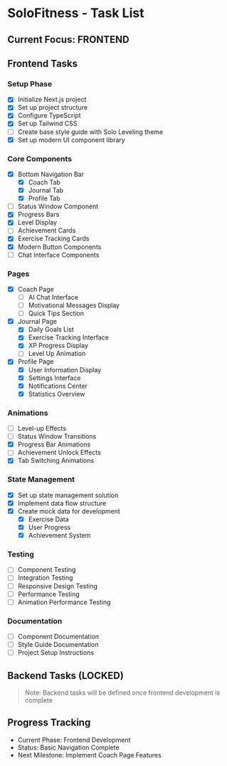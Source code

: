 # SoloFitness - Task List

## Current Focus: FRONTEND

## Frontend Tasks

### Setup Phase
- [x] Initialize Next.js project
- [x] Set up project structure
- [x] Configure TypeScript
- [x] Set up Tailwind CSS
- [ ] Create base style guide with Solo Leveling theme
- [x] Set up modern UI component library

### Core Components
- [x] Bottom Navigation Bar
  - [x] Coach Tab
  - [x] Journal Tab
  - [x] Profile Tab
- [ ] Status Window Component
- [x] Progress Bars
- [x] Level Display
- [ ] Achievement Cards
- [x] Exercise Tracking Cards
- [x] Modern Button Components
- [ ] Chat Interface Components

### Pages
- [x] Coach Page
  - [ ] AI Chat Interface
  - [ ] Motivational Messages Display
  - [ ] Quick Tips Section
- [x] Journal Page
  - [x] Daily Goals List
  - [x] Exercise Tracking Interface
  - [x] XP Progress Display
  - [ ] Level Up Animation
- [x] Profile Page
  - [x] User Information Display
  - [x] Settings Interface
  - [x] Notifications Center
  - [x] Statistics Overview

### Animations
- [ ] Level-up Effects
- [ ] Status Window Transitions
- [x] Progress Bar Animations
- [ ] Achievement Unlock Effects
- [x] Tab Switching Animations

### State Management
- [x] Set up state management solution
- [x] Implement data flow structure
- [x] Create mock data for development
  - [x] Exercise Data
  - [x] User Progress
  - [x] Achievement System

### Testing
- [ ] Component Testing
- [ ] Integration Testing
- [ ] Responsive Design Testing
- [ ] Performance Testing
- [ ] Animation Performance Testing

### Documentation
- [ ] Component Documentation
- [ ] Style Guide Documentation
- [ ] Project Setup Instructions

## Backend Tasks (LOCKED)
> Note: Backend tasks will be defined once frontend development is complete

## Progress Tracking
- Current Phase: Frontend Development
- Status: Basic Navigation Complete
- Next Milestone: Implement Coach Page Features 